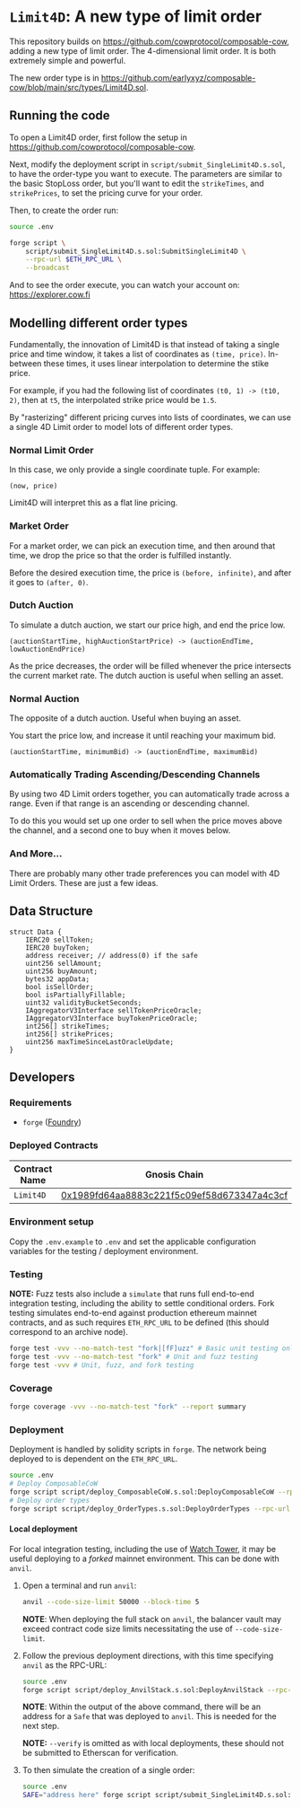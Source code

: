 # `Limit4D`: A new type of limit order

This repository builds on https://github.com/cowprotocol/composable-cow, adding
a new type of limit order. The 4-dimensional limit order. It is both extremely
simple and powerful.

The new order type is in
https://github.com/earlyxyz/composable-cow/blob/main/src/types/Limit4D.sol.

## Running the code

To open a Limit4D order, first follow the setup in https://github.com/cowprotocol/composable-cow.

Next, modify the deployment script in `script/submit_SingleLimit4D.s.sol`, to
have the order-type you want to execute. The parameters are similar to the basic
StopLoss order, but you'll want to edit the `strikeTimes`, and `strikePrices`,
to set the pricing curve for your order.

Then, to create the order run:
```sh
source .env

forge script \
    script/submit_SingleLimit4D.s.sol:SubmitSingleLimit4D \
    --rpc-url $ETH_RPC_URL \
    --broadcast
```

And to see the order execute, you can watch your account on: https://explorer.cow.fi

## Modelling different order types

Fundamentally, the innovation of Limit4D is that instead of taking a single
price and time window, it takes a list of coordinates as `(time, price)`.
In-between these times, it uses linear interpolation to determine the stike
price.

For example, if you had the following list of coordinates `(t0, 1) -> (t10, 2)`,
then at `t5`, the interpolated strike price would be `1.5`.

By "rasterizing" different pricing curves into lists of coordinates, we can use
a single 4D Limit order to model lots of different order types.

### Normal Limit Order

In this case, we only provide a single coordinate tuple. For example:

`(now, price)`

Limit4D will interpret this as a flat line pricing.

### Market Order

For a market order, we can pick an execution time, and then around that time, we drop the price so that the order is fulfilled instantly.

Before the desired execution time, the price is `(before, infinite)`, and after it goes to `(after, 0)`.

### Dutch Auction

To simulate a dutch auction, we start our price high, and end the price low.

`(auctionStartTime, highAuctionStartPrice) -> (auctionEndTime, lowAuctionEndPrice)`

As the price decreases, the order will be filled whenever the price intersects
the current market rate. The dutch auction is useful when selling an asset.

### Normal Auction

The opposite of a dutch auction. Useful when buying an asset.

You start the price low, and increase it until reaching your maximum bid.

`(auctionStartTime, minimumBid) -> (auctionEndTime, maximumBid)`

### Automatically Trading Ascending/Descending Channels

By using two 4D Limit orders together, you can automatically trade across a
range. Even if that range is an ascending or descending channel.

To do this you would set up one order to sell when the price moves above the
channel, and a second one to buy when it moves below.

### And More...

There are probably many other trade preferences you can model with 4D Limit
Orders. These are just a few ideas.

## Data Structure

```solidity=
struct Data {
    IERC20 sellToken;
    IERC20 buyToken;
    address receiver; // address(0) if the safe
    uint256 sellAmount;
    uint256 buyAmount;
    bytes32 appData;
    bool isSellOrder;
    bool isPartiallyFillable;
    uint32 validityBucketSeconds;
    IAggregatorV3Interface sellTokenPriceOracle;
    IAggregatorV3Interface buyTokenPriceOracle;
    int256[] strikeTimes;
    int256[] strikePrices;
    uint256 maxTimeSinceLastOracleUpdate;
}
```

## Developers

### Requirements

- `forge` ([Foundry](https://github.com/foundry-rs/foundry))

### Deployed Contracts

| Contract Name                  | Gnosis Chain                                                                                                           |
| ------------------------------ | ---------------------------------------------------------------------------------------------------------------------- |
| `Limit4D`                     | [0x1989fd64aa8883c221f5c09ef58d673347a4c3cf](https://gnosisscan.io/address/0x1989fd64aa8883c221f5c09ef58d673347a4c3cf) |

### Environment setup

Copy the `.env.example` to `.env` and set the applicable configuration variables for the testing / deployment environment.

### Testing

**NOTE:** Fuzz tests also include a `simulate` that runs full end-to-end integration testing, including the ability to settle conditional orders. Fork testing simulates end-to-end against production ethereum mainnet contracts, and as such requires `ETH_RPC_URL` to be defined (this should correspond to an archive node).

```bash
forge test -vvv --no-match-test "fork|[fF]uzz" # Basic unit testing only
forge test -vvv --no-match-test "fork" # Unit and fuzz testing
forge test -vvv # Unit, fuzz, and fork testing
```

### Coverage

```bash
forge coverage -vvv --no-match-test "fork" --report summary
```

### Deployment

Deployment is handled by solidity scripts in `forge`. The network being deployed to is dependent on the `ETH_RPC_URL`.

```bash
source .env
# Deploy ComposableCoW
forge script script/deploy_ComposableCoW.s.sol:DeployComposableCoW --rpc-url $ETH_RPC_URL --broadcast -vvvv --verify
# Deploy order types
forge script script/deploy_OrderTypes.s.sol:DeployOrderTypes --rpc-url $ETH_RPC_URL --broadcast -vvvv --verify
```

#### Local deployment

For local integration testing, including the use of [Watch Tower](https://github.com/cowprotocol/tenderly-watch-tower), it may be useful deploying to a _forked_ mainnet environment. This can be done with `anvil`.

1. Open a terminal and run `anvil`:

   ```bash
   anvil --code-size-limit 50000 --block-time 5
   ```

   **NOTE**: When deploying the full stack on `anvil`, the balancer vault may exceed contract code size limits necessitating the use of `--code-size-limit`.

2. Follow the previous deployment directions, with this time specifying `anvil` as the RPC-URL:

   ```bash
   source .env
   forge script script/deploy_AnvilStack.s.sol:DeployAnvilStack --rpc-url http://127.0.0.1:8545 --broadcast -vvvv
   ```

   **NOTE**: Within the output of the above command, there will be an address for a `Safe` that was deployed to `anvil`. This is needed for the next step.

   **NOTE:** `--verify` is omitted as with local deployments, these should not be submitted to Etherscan for verification.

3. To then simulate the creation of a single order:

   ```bash
   source .env
   SAFE="address here" forge script script/submit_SingleLimit4D.s.sol:SubmitSingleLimit4D --rpc-url http://127.0.0.1:8545 --broadcast
   ```

